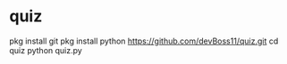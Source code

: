 # quiz

pkg install git 
pkg install python
https://github.com/devBoss11/quiz.git
cd quiz
python quiz.py
